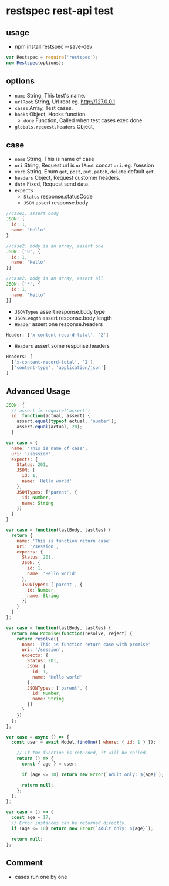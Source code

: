 # restspec rest-api test

## usage

* npm install restspec --save-dev

```js
var Restspec = require('restspec');
new Restspec(options);
```

## options

* `name` String, This test's name.
* `urlRoot` String, Url root eg. http://127.0.0.1
* `cases` Array, Test cases.
* `hooks` Object, Hooks function.
  * `done` Function, Called when test cases exec done.
* `globals.request.headers` Object,

## case
* `name` String, This is name of case
* `uri` String, Request url is `urlRoot` concat `uri`. eg. /session
* `verb` String, Enum `get`, `post`, `put`, `patch`, `delete` default `get`
* `headers` Object, Request customer headers.
* `data` Fixed, Request send data.
* `expects`
  * `Status` response.statusCode
  * `JSON` assert response.body
```js
//case1. assert body
JSON: {
  id: 1,
  name: 'Hello'
}

//case2. body is an array, assert one
JSON: ['0', {
  id: 1,
  name: 'Hello'
}]

//case2. body is an array, assert all
JSON: ['*', {
  id: 1,
  name: 'Hello'
}]

```
  * `JSONTypes` assert response.body type
  * `JSONLength` assert response.body length
  * `Header` assert one response.headers
```js
Header: ['x-content-record-total', '2']
```
  * `Headers` assert some response.headers
```js
Headers: [
  ['x-content-record-total', '2'],
  ['content-type', 'application/json']
]
```

## Advanced Usage

```js
JSON: {
  // assert is require('assert')
  id: function(actual, assert) {
    assert.equal(typeof actual, 'number');
    assert.equal(actual, 20);
  }
```


```js
var case = {
  name: 'This is name of case',
  uri: '/session',
  expects: {
    Status: 201,
    JSON: {
      id: 1,
      name: 'Hello world'
    },
    JSONTypes: ['parent', {
      id: Number,
      name: String
    }]
  }
}
```

```js
var case = function(lastBody, lastRes) {
  return {
    name: 'This is function return case'
    uri: '/session',
    expects: {
      Status: 201,
      JSON: {
        id: 1,
        name: 'Hello world'
      },
      JSONTypes: ['parent', {
        id: Number,
        name: String
      }]
    }
  }
};
```

```js
var case = function(lastBody, lastRes) {
  return new Promise(function(resolve, reject) {
    return resolve({
      name: 'This is function return case with promise'
      uri: '/session',
      expects: {
        Status: 201,
        JSON: {
          id: 1,
          name: 'Hello world'
        },
        JSONTypes: ['parent', {
          id: Number,
          name: String
        }]
      }
    })
  };
};
```

```js
var case = async () => {
  const user = await Model.findOne({ where: { id: 1 } });

    // If the function is returned, it will be called.
    return () => {
      const { age } = user;

      if (age <= 18) return new Error(`Adult only: ${age}`);

      return null;
    };
  };
};
```

```js
var case = () => {
  const age = 17;
  // Error instances can be returned directly.
  if (age <= 18) return new Error(`Adult only: ${age}`);

  return null;
};
```

## Comment
* cases run one by one

